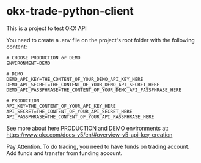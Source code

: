 # okx-trade-python-client

This is a project to test OKX API

You need to create a .env file on the project's root folder with the following content:

```
# CHOOSE PRODUCTION or DEMO
ENVIRONMENT=DEMO

# DEMO
DEMO_API_KEY=THE_CONTENT_OF_YOUR_DEMO_API_KEY_HERE
DEMO_API_SECRET=THE_CONTENT_OF_YOUR_DEMO_API_SECRET_HERE
DEMO_API_PASSPHRASE=THE_CONTENT_OF_YOUR_DEMO_API_PASSPHRASE_HERE

# PRODUCTION
API_KEY=THE_CONTENT_OF_YOUR_API_KEY_HERE
API_SECRET=THE_CONTENT_OF_YOUR_API_SECRET_HERE
API_PASSPHRASE=THE_CONTENT_OF_YOUR_API_PASSPHRASE_HERE
```

See more about here PRODUCTION and DEMO environments at:
https://www.okx.com/docs-v5/en/#overview-v5-api-key-creation


Pay Attention.
To do trading, you need to have funds on trading account.
Add funds and transfer from funding account.
